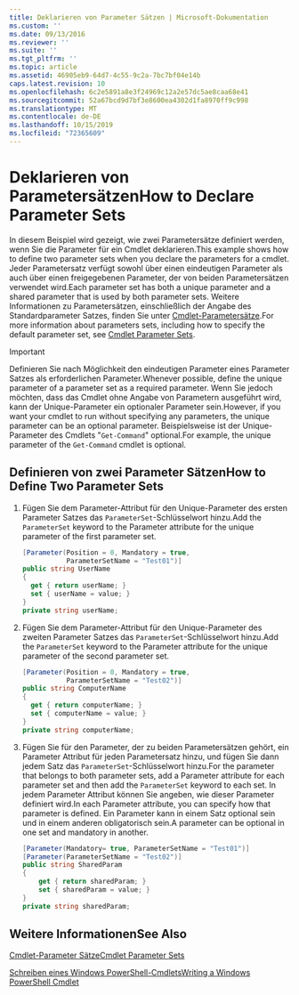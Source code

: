 ```yaml
---
title: Deklarieren von Parameter Sätzen | Microsoft-Dokumentation
ms.custom: ''
ms.date: 09/13/2016
ms.reviewer: ''
ms.suite: ''
ms.tgt_pltfrm: ''
ms.topic: article
ms.assetid: 46905eb9-64d7-4c55-9c2a-7bc7bf04e14b
caps.latest.revision: 10
ms.openlocfilehash: 6c2e5891a8e3f24969c12a2e57dc5ae8caa68e41
ms.sourcegitcommit: 52a67bcd9d7bf3e8600ea4302d1fa8970ff9c998
ms.translationtype: MT
ms.contentlocale: de-DE
ms.lasthandoff: 10/15/2019
ms.locfileid: "72365609"
---
```

# <a name="how-to-declare-parameter-sets"></a><span data-ttu-id="8af4e-102">Deklarieren von Parametersätzen</span><span class="sxs-lookup"><span data-stu-id="8af4e-102">How to Declare Parameter Sets</span></span>

<span data-ttu-id="8af4e-103">In diesem Beispiel wird gezeigt, wie zwei Parametersätze definiert werden, wenn Sie die Parameter für ein Cmdlet deklarieren.</span><span class="sxs-lookup"><span data-stu-id="8af4e-103">This example shows how to define two parameter sets when you declare the parameters for a cmdlet.</span></span> <span data-ttu-id="8af4e-104">Jeder Parametersatz verfügt sowohl über einen eindeutigen Parameter als auch über einen freigegebenen Parameter, der von beiden Parametersätzen verwendet wird.</span><span class="sxs-lookup"><span data-stu-id="8af4e-104">Each parameter set has both a unique parameter and a shared parameter that is used by both parameter sets.</span></span> <span data-ttu-id="8af4e-105">Weitere Informationen zu Parametersätzen, einschließlich der Angabe des Standardparameter Satzes, finden Sie unter [Cmdlet-Parametersätze](./cmdlet-parameter-sets.md).</span><span class="sxs-lookup"><span data-stu-id="8af4e-105">For more information about parameters sets, including how to specify the default parameter set, see [Cmdlet Parameter Sets](./cmdlet-parameter-sets.md).</span></span>

> [!IMPORTANT]
> <span data-ttu-id="8af4e-106">Definieren Sie nach Möglichkeit den eindeutigen Parameter eines Parameter Satzes als erforderlichen Parameter.</span><span class="sxs-lookup"><span data-stu-id="8af4e-106">Whenever possible, define the unique parameter of a parameter set as a required parameter.</span></span> <span data-ttu-id="8af4e-107">Wenn Sie jedoch möchten, dass das Cmdlet ohne Angabe von Parametern ausgeführt wird, kann der Unique-Parameter ein optionaler Parameter sein.</span><span class="sxs-lookup"><span data-stu-id="8af4e-107">However, if you want your cmdlet to run without specifying any parameters, the unique parameter can be an optional parameter.</span></span> <span data-ttu-id="8af4e-108">Beispielsweise ist der Unique-Parameter des Cmdlets "`Get-Command`" optional.</span><span class="sxs-lookup"><span data-stu-id="8af4e-108">For example, the unique parameter of the `Get-Command` cmdlet is optional.</span></span>

## <a name="how-to-define-two-parameter-sets"></a><span data-ttu-id="8af4e-109">Definieren von zwei Parameter Sätzen</span><span class="sxs-lookup"><span data-stu-id="8af4e-109">How to Define Two Parameter Sets</span></span>

1. <span data-ttu-id="8af4e-110">Fügen Sie dem Parameter-Attribut für den Unique-Parameter des ersten Parameter Satzes das `ParameterSet`-Schlüsselwort hinzu.</span><span class="sxs-lookup"><span data-stu-id="8af4e-110">Add the `ParameterSet` keyword to the Parameter attribute for the unique parameter of the first parameter set.</span></span>

   ```csharp
   [Parameter(Position = 0, Mandatory = true,
              ParameterSetName = "Test01")]
   public string UserName
   {
     get { return userName; }
     set { userName = value; }
   }
   private string userName;
   ```

2. <span data-ttu-id="8af4e-111">Fügen Sie dem Parameter-Attribut für den Unique-Parameter des zweiten Parameter Satzes das `ParameterSet`-Schlüsselwort hinzu.</span><span class="sxs-lookup"><span data-stu-id="8af4e-111">Add the `ParameterSet` keyword to the Parameter attribute for the unique parameter of the second parameter set.</span></span>

   ```csharp
   [Parameter(Position = 0, Mandatory = true,
              ParameterSetName = "Test02")]
   public string ComputerName
   {
     get { return computerName; }
     set { computerName = value; }
   }
   private string computerName;
   ```

3. <span data-ttu-id="8af4e-112">Fügen Sie für den Parameter, der zu beiden Parametersätzen gehört, ein Parameter Attribut für jeden Parametersatz hinzu, und fügen Sie dann jedem Satz das `ParameterSet`-Schlüsselwort hinzu.</span><span class="sxs-lookup"><span data-stu-id="8af4e-112">For the parameter that belongs to both parameter sets, add a Parameter attribute for each parameter set and then add the `ParameterSet` keyword to each set.</span></span> <span data-ttu-id="8af4e-113">In jedem Parameter Attribut können Sie angeben, wie dieser Parameter definiert wird.</span><span class="sxs-lookup"><span data-stu-id="8af4e-113">In each Parameter attribute, you can specify how that parameter is defined.</span></span> <span data-ttu-id="8af4e-114">Ein Parameter kann in einem Satz optional sein und in einem anderen obligatorisch sein.</span><span class="sxs-lookup"><span data-stu-id="8af4e-114">A parameter can be optional in one set and mandatory in another.</span></span>

   ```csharp
   [Parameter(Mandatory= true, ParameterSetName = "Test01")]
   [Parameter(ParameterSetName = "Test02")]
   public string SharedParam
   {
       get { return sharedParam; }
       set { sharedParam = value; }
   }
   private string sharedParam;
   ```

## <a name="see-also"></a><span data-ttu-id="8af4e-115">Weitere Informationen</span><span class="sxs-lookup"><span data-stu-id="8af4e-115">See Also</span></span>

[<span data-ttu-id="8af4e-116">Cmdlet-Parameter Sätze</span><span class="sxs-lookup"><span data-stu-id="8af4e-116">Cmdlet Parameter Sets</span></span>](./cmdlet-parameter-sets.md)

[<span data-ttu-id="8af4e-117">Schreiben eines Windows PowerShell-Cmdlets</span><span class="sxs-lookup"><span data-stu-id="8af4e-117">Writing a Windows PowerShell Cmdlet</span></span>](./writing-a-windows-powershell-cmdlet.md)
